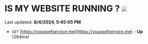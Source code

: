 # IS MY WEBSITE RUNNING ? [![](https://img.shields.io/static/v1?label=Sponsor&message=%E2%9D%A4&logo=GitHub&color=%23fe8e86)](https://github.com/sponsors/Youssef-Lehmam)

Last updated: **8/4/2024, 5:45:05 PM**

- `GET` [https://youssefservice.me](https://youssefservice.me) - **Up** (264ms)
